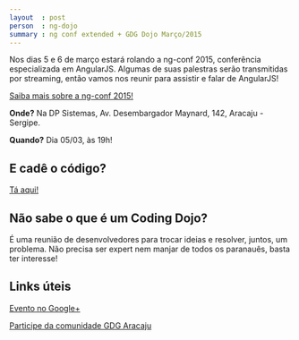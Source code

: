 ```yaml
---
layout  : post
person  : ng-dojo
summary : ng conf extended + GDG Dojo Março/2015
---
```


Nos dias 5 e 6 de março estará rolando a ng-conf 2015, conferência especializada em AngularJS. Algumas de suas palestras serão transmitidas por streaming, então vamos nos reunir para assistir e falar de AngularJS!

[Saiba mais sobre a ng-conf 2015!](http://www.ng-conf.org/﻿)

**Onde?** Na DP Sistemas, Av. Desembargador Maynard, 142, Aracaju - Sergipe.

**Quando?** Dia 05/03, às 19h!

## E cadê o código?

[Tá aqui!](https://github.com/dojo-se/angular-ng-conf-extended)

## Não sabe o que é um Coding Dojo?

É uma reunião de desenvolvedores para trocar ideias e resolver, juntos, um problema. Não precisa ser expert nem manjar de todos os paranauês, basta ter interesse!

## Links úteis

[Evento no Google+](https://plus.google.com/events/crbu57gbljcq23fpkuc6p3ae6p8)

[Participe da comunidade GDG Aracaju](http://www.gdgaracaju.com.br/p/participe.html)
